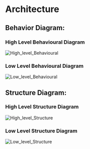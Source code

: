 # Architecture

## Behavior Diagram:

### High Level Behavioural Diagram

![High_level_Behavioural](https://user-images.githubusercontent.com/84609500/120421997-fd6fe400-c384-11eb-8aeb-74a5955048c3.png)

### Low Level Behavioural Diagram

![Low_level_Behavioural](https://user-images.githubusercontent.com/84609500/120422310-9bfc4500-c385-11eb-93f2-d166f405529e.png)

## Structure Diagram:

### High Level Structure Diagram

![High_level_Structure](https://user-images.githubusercontent.com/84609500/120422335-a9193400-c385-11eb-8d5e-fc4335690cbe.png)

### Low Level Structure Diagram

![Low_level_Structure](https://user-images.githubusercontent.com/84609500/120422342-addde800-c385-11eb-8607-a28206a252c8.png)





 
